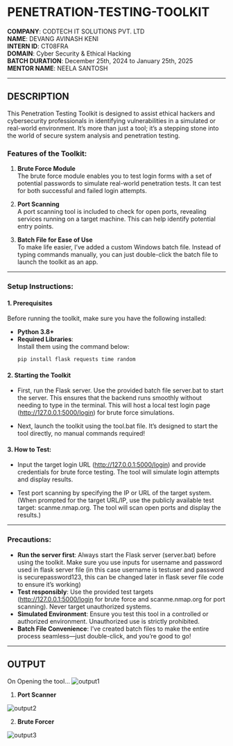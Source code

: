 # PENETRATION-TESTING-TOOLKIT

**COMPANY**: CODTECH IT SOLUTIONS PVT. LTD  
**NAME**: DEVANG AVINASH KENI  
**INTERN ID**: CT08FRA  
**DOMAIN**: Cyber Security & Ethical Hacking  
**BATCH DURATION**: December 25th, 2024 to January 25th, 2025  
**MENTOR NAME**: NEELA SANTOSH  

---

## DESCRIPTION

This Penetration Testing Toolkit is designed to assist ethical hackers and cybersecurity professionals in identifying vulnerabilities in a simulated or real-world environment. It’s more than just a tool; it’s a stepping stone into the world of secure system analysis and penetration testing.

### Features of the Toolkit:
1. **Brute Force Module**  
   The brute force module enables you to test login forms with a set of potential passwords to simulate real-world penetration tests. It can test for both successful and failed login attempts.

2. **Port Scanning**  
   A port scanning tool is included to check for open ports, revealing services running on a target machine. This can help identify potential entry points.

3. **Batch File for Ease of Use**  
   To make life easier, I’ve added a custom Windows batch file. Instead of typing commands manually, you can just double-click the batch file to launch the toolkit as an app.

---

### Setup Instructions:

#### 1. Prerequisites
Before running the toolkit, make sure you have the following installed:
- **Python 3.8+**
- **Required Libraries**:  
  Install them using the command below:
  ```bash
  pip install flask requests time random

#### 2. Starting the Toolkit
- First, run the Flask server. Use the provided batch file server.bat to start the server. This ensures that the backend runs smoothly without needing to type in the terminal.
This will host a local test login page (http://127.0.0.1:5000/login) for brute force simulations.

- Next, launch the toolkit using the tool.bat file. It’s designed to start the tool directly, no manual commands required!

#### 3. How to Test:
- Input the target login URL (http://127.0.0.1:5000/login) and provide credentials for brute force testing. The tool will simulate login attempts and display results.

- Test port scanning by specifying the IP or URL of the target system. (When prompted for the target URL/IP, use the publicly available test target: scanme.nmap.org. The tool will scan open ports and display the results.)
________________________________________
### Precautions:
- **Run the server first**: Always start the Flask server (server.bat) before using the toolkit. 
Make sure you use inputs for username and password used in flask server file (in this case username is testuser and password is securepassword123, this can be changed later in flask sever file code to ensure it’s working)
- **Test responsibly**: Use the provided test targets (http://127.0.0.1:5000/login for brute force and scanme.nmap.org for port scanning). Never target unauthorized systems.
- **Simulated Environment**: Ensure you test this tool in a controlled or authorized environment. Unauthorized use is strictly prohibited.
- **Batch File Convenience**: I’ve created batch files to make the entire process seamless—just double-click, and you’re good to go!

________________________________________
## OUTPUT

On Opening the tool...
![output1](https://github.com/user-attachments/assets/8880d8d1-607a-422c-97fc-c3e8bbddf969)

1. **Port Scanner**

![output2](https://github.com/user-attachments/assets/18b69d6e-4d04-4c36-bd66-5b76bc9473d6)

2. **Brute Forcer**

![output3](https://github.com/user-attachments/assets/c61455b7-8ec7-4de8-84ae-64667bd98f3d)

